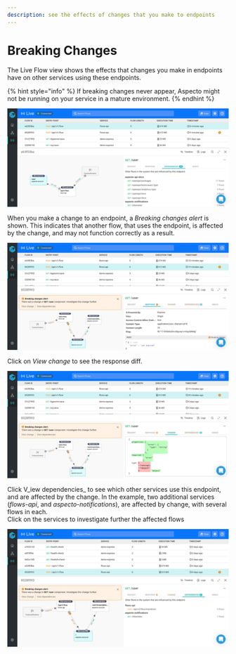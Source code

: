 ```yaml
---
description: see the effects of changes that you make to endpoints
---
```


# Breaking Changes

The Live Flow view shows the effects that changes you make in endpoints have on other services using these endpoints.

{% hint style="info" %}
If breaking changes never appear,  Aspecto might not be running on your service in a mature environment.
{% endhint %}

![](../../.gitbook/assets/whatsapp-image-2020-11-08-at-15.30.22-dependencies.jpeg)

When you make a change to an endpoint, a _Breaking changes alert_ is shown. This indicates that another flow, that uses the endpoint, is affected by the change, and may not function correctly as a result.

![](../../.gitbook/assets/whatsapp-image-2020-11-08-at-15.40.44-breakingchanges.jpeg)

Click on _View change_ to see the response diff.

![](../../.gitbook/assets/whatsapp-image-2020-11-08-at-15.40.44-breakingchanges-2.jpeg)

Click V_iew dependencies_ to see which other services use this endpoint, and are affected by the change. In the example, two additional services \(_flows-api_, and _aspecto-notifications_\), are affected by change, with several flows in each.   
Click on the services to investigate further the affected flows

![](../../.gitbook/assets/whatsapp-image-2020-11-12-at-15.13.27-dependencies-3.jpeg)

